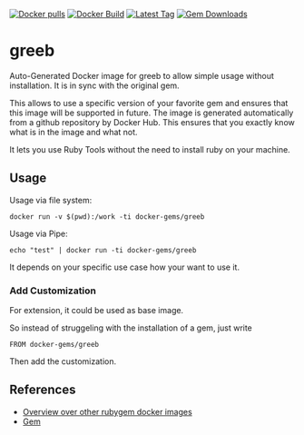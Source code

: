[![Docker pulls](https://img.shields.io/docker/pulls/rubygem/greeb.svg)](https://hub.docker.com/r/rubygem/greeb/)
[![Docker Build](https://img.shields.io/docker/automated/rubygem/greeb.svg)](https://hub.docker.com/r/rubygem/greeb/)
[![Latest Tag](https://img.shields.io/github/tag/docker-rubygem/greeb.svg)](https://hub.docker.com/r/rubygem/greeb/)
[![Gem Downloads](https://img.shields.io/gem/dt/greeb.svg)](https://rubygems.org/gems/greeb/)
# greeb

Auto-Generated Docker image for greeb to allow simple usage without installation.
It is in sync with the original gem.

This allows to use a specific version of your favorite gem and ensures that this image will be supported in future.
The image is generated automatically from a github repository by Docker Hub.
This ensures that you exactly know what is in the image and what not.

It lets you use Ruby Tools without the need to install ruby on your machine.

## Usage

Usage via file system:

`docker run -v $(pwd):/work -ti docker-gems/greeb`

Usage via Pipe:

`echo "test" | docker run -ti docker-gems/greeb`

It depends on your specific use case how your want to use it.

### Add Customization

For extension, it could be used as base image.

So instead of struggeling with the installation of a gem, just write

`FROM docker-gems/greeb`

Then add the customization.

## References

 - [Overview over other rubygem docker images](https://github.com/thinkbot/docker-rubygem)
 - [Gem](https://rubygems.org/gems/greeb/)
